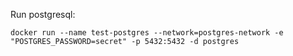Run postgresql:
```
docker run --name test-postgres --network=postgres-network -e "POSTGRES_PASSWORD=secret" -p 5432:5432 -d postgres
```
